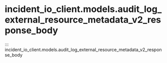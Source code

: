 # incident_io_client.models.audit_log_external_resource_metadata_v2_response_body

::: incident_io_client.models.audit_log_external_resource_metadata_v2_response_body